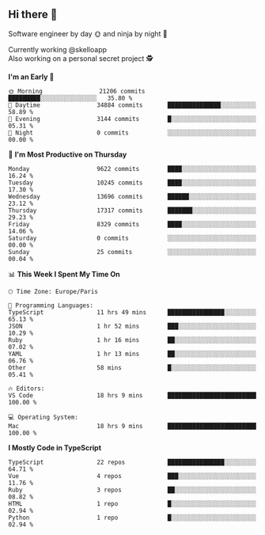 ## Hi there 👋

Software engineer by day 🌞 and ninja by night 🌝

Currently working @skelloapp <br>
Also working on a personal secret project 🕵️

<!--START_SECTION:waka-->
**I'm an Early 🐤** 

```text
🌞 Morning                21206 commits       █████████░░░░░░░░░░░░░░░░   35.80 % 
🌆 Daytime                34884 commits       ███████████████░░░░░░░░░░   58.89 % 
🌃 Evening                3144 commits        █░░░░░░░░░░░░░░░░░░░░░░░░   05.31 % 
🌙 Night                  0 commits           ░░░░░░░░░░░░░░░░░░░░░░░░░   00.00 % 
```
📅 **I'm Most Productive on Thursday** 

```text
Monday                   9622 commits        ████░░░░░░░░░░░░░░░░░░░░░   16.24 % 
Tuesday                  10245 commits       ████░░░░░░░░░░░░░░░░░░░░░   17.30 % 
Wednesday                13696 commits       ██████░░░░░░░░░░░░░░░░░░░   23.12 % 
Thursday                 17317 commits       ███████░░░░░░░░░░░░░░░░░░   29.23 % 
Friday                   8329 commits        ████░░░░░░░░░░░░░░░░░░░░░   14.06 % 
Saturday                 0 commits           ░░░░░░░░░░░░░░░░░░░░░░░░░   00.00 % 
Sunday                   25 commits          ░░░░░░░░░░░░░░░░░░░░░░░░░   00.04 % 
```


📊 **This Week I Spent My Time On** 

```text
🕑︎ Time Zone: Europe/Paris

💬 Programming Languages: 
TypeScript               11 hrs 49 mins      ████████████████░░░░░░░░░   65.13 % 
JSON                     1 hr 52 mins        ███░░░░░░░░░░░░░░░░░░░░░░   10.29 % 
Ruby                     1 hr 16 mins        ██░░░░░░░░░░░░░░░░░░░░░░░   07.02 % 
YAML                     1 hr 13 mins        ██░░░░░░░░░░░░░░░░░░░░░░░   06.76 % 
Other                    58 mins             █░░░░░░░░░░░░░░░░░░░░░░░░   05.41 % 

🔥 Editors: 
VS Code                  18 hrs 9 mins       █████████████████████████   100.00 % 

💻 Operating System: 
Mac                      18 hrs 9 mins       █████████████████████████   100.00 % 
```

**I Mostly Code in TypeScript** 

```text
TypeScript               22 repos            ████████████████░░░░░░░░░   64.71 % 
Vue                      4 repos             ███░░░░░░░░░░░░░░░░░░░░░░   11.76 % 
Ruby                     3 repos             ██░░░░░░░░░░░░░░░░░░░░░░░   08.82 % 
HTML                     1 repo              █░░░░░░░░░░░░░░░░░░░░░░░░   02.94 % 
Python                   1 repo              █░░░░░░░░░░░░░░░░░░░░░░░░   02.94 % 
```




<!--END_SECTION:waka-->

<!--
**antoinelncl/antoinelncl** is a ✨ _special_ ✨ repository because its `README.md` (this file) appears on your GitHub profile.

Here are some ideas to get you started:

- 🔭 I’m currently working on ...
- 🌱 I’m currently learning ...
- 👯 I’m looking to collaborate on ...
- 🤔 I’m looking for help with ...
- 💬 Ask me about ...
- 📫 How to reach me: ...
- 😄 Pronouns: ...
- ⚡ Fun fact: ...
-->
